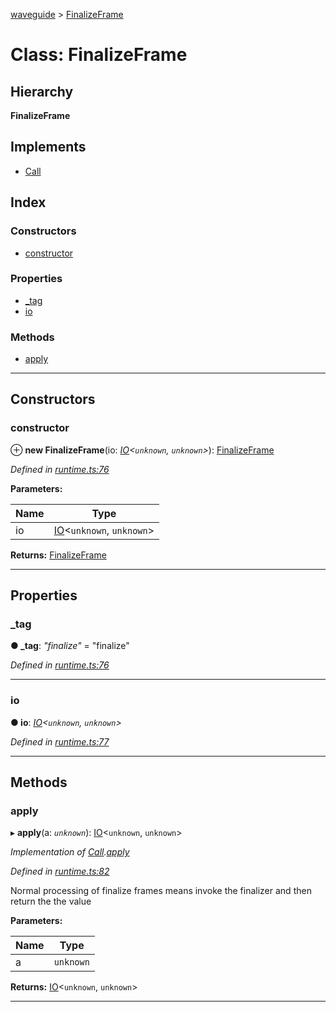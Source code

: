 [waveguide](../README.md) > [FinalizeFrame](../classes/finalizeframe.md)

# Class: FinalizeFrame

## Hierarchy

**FinalizeFrame**

## Implements

* [Call](../interfaces/call.md)

## Index

### Constructors

* [constructor](finalizeframe.md#constructor)

### Properties

* [_tag](finalizeframe.md#_tag)
* [io](finalizeframe.md#io)

### Methods

* [apply](finalizeframe.md#apply)

---

## Constructors

<a id="constructor"></a>

###  constructor

⊕ **new FinalizeFrame**(io: *[IO](io.md)<`unknown`, `unknown`>*): [FinalizeFrame](finalizeframe.md)

*Defined in [runtime.ts:76](https://github.com/rzeigler/waveguide/blob/79b3787/packages/waveguide/src/runtime.ts#L76)*

**Parameters:**

| Name | Type |
| ------ | ------ |
| io | [IO](io.md)<`unknown`, `unknown`> |

**Returns:** [FinalizeFrame](finalizeframe.md)

___

## Properties

<a id="_tag"></a>

###  _tag

**● _tag**: *"finalize"* = "finalize"

*Defined in [runtime.ts:76](https://github.com/rzeigler/waveguide/blob/79b3787/packages/waveguide/src/runtime.ts#L76)*

___
<a id="io"></a>

###  io

**● io**: *[IO](io.md)<`unknown`, `unknown`>*

*Defined in [runtime.ts:77](https://github.com/rzeigler/waveguide/blob/79b3787/packages/waveguide/src/runtime.ts#L77)*

___

## Methods

<a id="apply"></a>

###  apply

▸ **apply**(a: *`unknown`*): [IO](io.md)<`unknown`, `unknown`>

*Implementation of [Call](../interfaces/call.md).[apply](../interfaces/call.md#apply)*

*Defined in [runtime.ts:82](https://github.com/rzeigler/waveguide/blob/79b3787/packages/waveguide/src/runtime.ts#L82)*

Normal processing of finalize frames means invoke the finalizer and then return the the value

**Parameters:**

| Name | Type |
| ------ | ------ |
| a | `unknown` |

**Returns:** [IO](io.md)<`unknown`, `unknown`>

___

